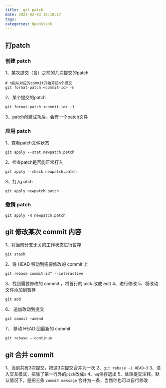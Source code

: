 ```yaml
---
title:  git patch
date: 2023-02-03 15:18:17
tags:
categories: OpenStack
---
```

## 打patch

### 创建 patch

1、某次提交（含）之前的几次提交的patch
```shell
# n指从对应的commit开始算起n个提交
git format-patch <commit-id> -n
```

2、某个提交的patch
```shell
git format-patch <commit-id> -1
```
3、patch创建成功后，会有一个patch文件

### 应用 patch
1、查看patch文件状态
```shell
git apply --stat newpatch.patch
```
2、检查patch是否能正常打入
```shell
git apply --check newpatch.patch
```
3、打入patch
```shell
git apply newpatch.patch
```

### 撤销 patch
```
git apply -R newpatch.patch
```

## git 修改某次 commit 内容
1、将当前分支无关的工作状态进行暂存
```
git stash
```
2、将 HEAD 移动到需要修改的 commit 上
```
git rebase commit-id^ --interactive
```
3、找到需要修改的 commit ，将首行的 pick 改成 edit
4、进行修改
5、将改动文件添加到暂存
```
git add 
```
6、 追加改动到提交
```
git commit –amend
```
7、 移动 HEAD 回最新的 commit
```
git rebase –-continue
```

## git 合并 commit
1、当前共有3次提交，把这3次提交合并为一次
2、`git rebase -i HEAD~3`
3、进入交互模式，把除了第一行外的`pick`改成`s`
4、`wq`保存退出
5、处理提交注释，默认情况下，是把三条 `commit message` 合并为一条，当然你也可以自行修改
